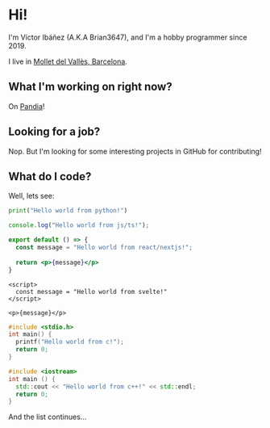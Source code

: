 # Hi!
I'm Víctor Ibáñez (A.K.A Brian3647), and I'm a hobby programmer since 2019.

I live in [Mollet del Vallès, Barcelona](https://goo.gl/maps/4oUmj22o6R3aPh3Q7).

## What I'm working on right now?

On [Pandia](https://github.com/Brian3647/Pandia)!

## Looking for a job?

Nop. But I'm looking for some interesting projects in GitHub for contributing!

## What do I code?

Well, lets see:

```python
print("Hello world from python!")
```

```js
console.log("Hello world from js/ts!");
```

```jsx
export default () => {
  const message = "Hello world from react/nextjs!";
  
  return <p>{message}</p>
}
```

```svelte
<script>
  const message = "Hello world from svelte!"
</script>

<p>{message}</p>
```

```c
#include <stdio.h>
int main() {
  printf("Hello world from c!");
  return 0;
}
```

```cpp
#include <iostream>
int main () {
  std::cout << "Hello world from c++!" << std::endl;
  return 0;
}
```

And the list continues...
